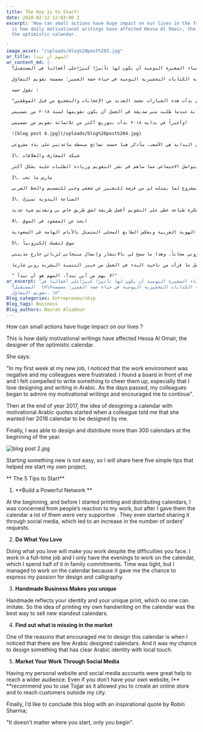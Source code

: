 ```yaml
---
title: The Key is to Start!
date: 2018-02-12 12:03:00 Z
excerpt: 'How can small actions have huge impact on our lives in the future? This
  is how daily motivational writings have affected Hessa Al Omair, the designer of
  the optimistic calendar.

'
image_asset: "/uploads/blog%20post%203.jpg"
ar_title: المهم أن تبدأ
ar_content_md: |-
  كيف للأشياء الصغيرة اليومية أن يكون لها تأثيرًا كبيرًاعلى أفعالنا في المستقبل؟

  هذا ما فعلته الكتابات التحفيزية اليومية في حياة حصة العمير؛ مصممة تقويم التفاؤل.

  تقول حصة :

  "في أول أسبوع لي في عملي الجديد، كان الجو العام من حولي محاطًا بالسلبية وكنت أشعر بأن الموظفين محبطين. ووجدت السبورة أمامي مغرية لكتابة عبارات تحفيزية، خاصة بأني هاوية للطباعة وكتابة المخطوطات. مع الأيام بدأت هذه العبارات تحصد العديد من الإعجابات والتشجيع من قبل الموظفين".

  على نهاية سنة ٢٠١٧، بدأت فكرة تصميم تقويم بعبارات عربية تحفيزية ومساحة للكتابة عندما طلبت مني صديقة في العمل أن يكون تقويمها لسنة ٢٠١٨ من تصميمي.

  وأخيراً في بداية ٢٠١٨ بدأت بتوزيع أكثر من ثلاثمائة تقويم من تصميمي!

  ![blog post 4.jpg](/uploads/blog%20post%204.jpg)

  ولأن البداية هي الأصعب، سأذكر هنا خمسة نصائح مبسطة ساعدتني على بدء مشروعي:

  1\. شبكة المعارف والعلاقات

  كنت في بداية الأمر وقبل الطباعة والتوزيع قلقة من ردود أفعال الناس ومدى تقبلهم لهذا النمط من المطبوعات، ولكن الكثير من معارفي كانوا داعمين لي بعد أن أهديتهم التقويم، وكانوا يعبرون عن إعجابهم عن طريق نشرها في قنوات التواصل الاجتماعي مما ساهم في نشر التقويم وزيادة الطلبات عليه بشكل أكثر.

  2\. مارس ما تحب

  ممارسة ما تحب يذلل الصعوبات أمامك. فعلى سبيل المثال، أنا أعمل بوظيفة دوام كامل والوقت المتاح لي للعمل على التقويم كان فترة المساء فقط والتي أقضي نصفها في التزامات عائلية. الوقت كان ضيق ولكنني أوجدت وقتًا لهذا المشروع لما يمثله لي من فرصة للتعبير عن شغفي وحبي للتصميم والخط العربي.

  3\. الصناعة اليدوية تميزك

  تمتاز الصناعة اليدوية بسحر خاص، لأنها تعكس هويتك ومهارتك ولا يستطيع أي شخص تطبيق العمل نفسه. لذا كانت فكرة طباعة خطي على التقويم أفضل طريقة لشق طريق خاص بي وتقديم شيء جديد.

  4\. ابحث عن المفقود في السوق

  من الأسباب اللي شجعتني على تصميم هذا التقويم هو أني وجدت ندرة في السوق في التصاميم الخاصة بالخط العربي. ووجدتها فرصة لتصميم تقويم يمثل الهوية العربية ويعكس الطابع المحلي المتمثل بالأيام الهامة في السعودية.

  5\. سوق لنفسك إلكترونياً

  وجود موقع شخصي وحساب تواصل اجتماعي لعرض أعمالي ساعد على نشر التقاويم وكسب قاعدة جماهير بشكل أوسع. وحتى في حال عدم وجود موقع خاص بك لبيع منتجاتك، أنصح بتجربة موقع تجّار لأنه يسمح لك بفتح متجر إلكتروني مجاناً. وهذا ما سمح لي بالانتشار وإيصال منتجاتي لزبائن خارج مدينتي.

  أخيرا أختم المدونة بأفضل ما قرأت من ناحية البدء في العمل من خبير التنمية البشرية روبن شارما :

  " لا يهم من أين تبدأ، المهم هو أن تبدأ!"
ar_excerpt: "كيف للأشياء الصغيرة اليومية أن يكون لها تأثيرًا كبيرًاعلى أفعالنا في
  المستقبل؟  \n\nهذا ما فعلته الكتابات التحفيزية اليومية في حياة حصة العمير؛ مصممة
  تقويم التفاؤل. \n"
Blog_categories: Entrepreneurship
Blog_tags: Business
Blog_authors: Nourah Alsadoun
---
```


How can small actions have huge impact on our lives ? 

This is how daily motivational writings have affected Hessa Al Omair, the designer of the optimistic calendar.

She says:

"In my first week at my new job, I noticed that the work environment was negative and my colleagues were frustrated. I found a board in front of me and I felt compelled to write something to cheer them up, especially that I love designing and writing in Arabic. As the days passed, my colleagues began to admire my motivational writings and encouraged me to continue”.

Then at the end of year 2017, the idea of designing a calendar with motivational Arabic quotes started when a colleague told me that she wanted her 2018 calendar to be designed by me. 

Finally, I was able to design and distribute more than 300 calendars at the beginning of the year.

![blog post 2.jpg](/uploads/blog%20post%202.jpg)

Starting something new is not easy, so I will share here five simple tips that helped me start my own project.

**                                                                          The 5 Tips to Start**

1. **Build a Powerful Network **

At the beginning, and before I started printing and distributing calendars, I was concerned from people’s reaction to my work, but after I gave them the calendar a lot of them were very supportive . They even started sharing it through social media, which led to an increase in the number of orders’ requests.

2. **Do What You Love**

Doing what you love will make you work despite the difficulties you face. I work in a full-time job and I only have the evenings to work on the calendar, which I spend half of it in family commitments. Time was tight, but I managed to work on the calendar because it gave me the chance to express my passion for design and calligraphy.

3. **Handmade Business Makes you unique**

Handmade reflects your identity and your unique print, which no one can imitate. So the idea of printing my own handwriting on the calendar was the best way to sell new standout calendars.

4. **Find out what is missing in the market**

One of the reasons that encouraged me to design this calendar is when I noticed that there are few Arabic designed calendars. And it was my chance to design something that has clear Arabic identity with local touch.

5. **Market Your Work Through Social Media**

Having my personal website and social media accounts were great help to reach a wider audience. Even if you don’t have your own website, I** **recommend you to use Tojjar as it allowed you to create an online store and to reach customers outside my city.

Finally, I’d like to conclude this blog with an inspirational quote by Robin Sharma;

"It doesn't matter where you start, only you begin".